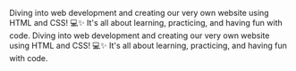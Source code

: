  Diving into web development and creating our very own website using HTML and CSS! 💻✨ It's all about learning, practicing, and having fun with code. 
Diving into web development and creating our very own website using HTML and CSS! 💻✨ It's all about learning, practicing, and having fun with code.
